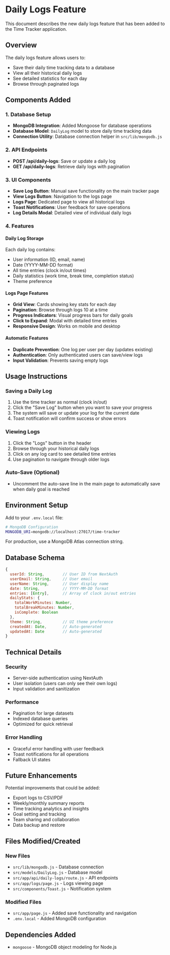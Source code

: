 # Daily Logs Feature

This document describes the new daily logs feature that has been added to the Time Tracker application.

## Overview

The daily logs feature allows users to:
- Save their daily time tracking data to a database
- View all their historical daily logs
- See detailed statistics for each day
- Browse through paginated logs

## Components Added

### 1. Database Setup
- **MongoDB Integration**: Added Mongoose for database operations
- **Database Model**: `DailyLog` model to store daily time tracking data
- **Connection Utility**: Database connection helper in `src/lib/mongodb.js`

### 2. API Endpoints
- **POST /api/daily-logs**: Save or update a daily log
- **GET /api/daily-logs**: Retrieve daily logs with pagination

### 3. UI Components
- **Save Log Button**: Manual save functionality on the main tracker page
- **View Logs Button**: Navigation to the logs page
- **Logs Page**: Dedicated page to view all historical logs
- **Toast Notifications**: User feedback for save operations
- **Log Details Modal**: Detailed view of individual daily logs

### 4. Features

#### Daily Log Storage
Each daily log contains:
- User information (ID, email, name)
- Date (YYYY-MM-DD format)
- All time entries (clock in/out times)
- Daily statistics (work time, break time, completion status)
- Theme preference

#### Logs Page Features
- **Grid View**: Cards showing key stats for each day
- **Pagination**: Browse through logs 10 at a time
- **Progress Indicators**: Visual progress bars for daily goals
- **Click to Expand**: Modal with detailed time entries
- **Responsive Design**: Works on mobile and desktop

#### Automatic Features
- **Duplicate Prevention**: One log per user per day (updates existing)
- **Authentication**: Only authenticated users can save/view logs
- **Input Validation**: Prevents saving empty logs

## Usage Instructions

### Saving a Daily Log
1. Use the time tracker as normal (clock in/out)
2. Click the "Save Log" button when you want to save your progress
3. The system will save or update your log for the current date
4. Toast notification will confirm success or show errors

### Viewing Logs
1. Click the "Logs" button in the header
2. Browse through your historical daily logs
3. Click on any log card to see detailed time entries
4. Use pagination to navigate through older logs

### Auto-Save (Optional)
- Uncomment the auto-save line in the main page to automatically save when daily goal is reached

## Environment Setup

Add to your `.env.local` file:
```bash
# MongoDB Configuration
MONGODB_URI=mongodb://localhost:27017/time-tracker
```

For production, use a MongoDB Atlas connection string.

## Database Schema

```javascript
{
  userId: String,        // User ID from NextAuth
  userEmail: String,     // User email
  userName: String,      // User display name
  date: String,          // YYYY-MM-DD format
  entries: [Entry],      // Array of clock in/out entries
  dailyStats: {
    totalWorkMinutes: Number,
    totalBreakMinutes: Number,
    isComplete: Boolean
  },
  theme: String,         // UI theme preference
  createdAt: Date,       // Auto-generated
  updatedAt: Date        // Auto-generated
}
```

## Technical Details

### Security
- Server-side authentication using NextAuth
- User isolation (users can only see their own logs)
- Input validation and sanitization

### Performance
- Pagination for large datasets
- Indexed database queries
- Optimized for quick retrieval

### Error Handling
- Graceful error handling with user feedback
- Toast notifications for all operations
- Fallback UI states

## Future Enhancements

Potential improvements that could be added:
- Export logs to CSV/PDF
- Weekly/monthly summary reports
- Time tracking analytics and insights
- Goal setting and tracking
- Team sharing and collaboration
- Data backup and restore

## Files Modified/Created

### New Files
- `src/lib/mongodb.js` - Database connection
- `src/models/DailyLog.js` - Database model
- `src/app/api/daily-logs/route.js` - API endpoints
- `src/app/logs/page.js` - Logs viewing page
- `src/components/Toast.js` - Notification system

### Modified Files
- `src/app/page.js` - Added save functionality and navigation
- `.env.local` - Added MongoDB configuration

## Dependencies Added
- `mongoose` - MongoDB object modeling for Node.js
